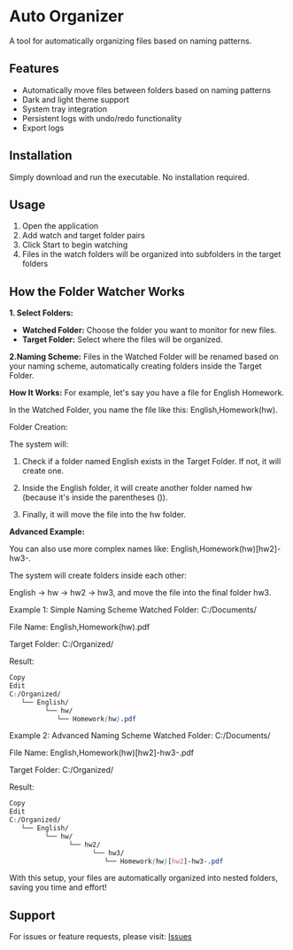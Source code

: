 # Auto Organizer

A tool for automatically organizing files based on naming patterns.

## Features
- Automatically move files between folders based on naming patterns
- Dark and light theme support
- System tray integration
- Persistent logs with undo/redo functionality
- Export logs

## Installation
Simply download and run the executable. No installation required.

## Usage
1. Open the application
2. Add watch and target folder pairs
3. Click Start to begin watching
4. Files in the watch folders will be organized into subfolders in the target folders

## How the Folder Watcher Works
**1. Select Folders:**
* **Watched Folder:** Choose the folder you want to monitor for new files.
* **Target Folder:** Select where the files will be organized.

**2.Naming Scheme:**
Files in the Watched Folder will be renamed based on your naming scheme, automatically creating folders inside the Target Folder.

**How It Works:**
For example, let's say you have a file for English Homework.

In the Watched Folder, you name the file like this: English,Homework(hw).

Folder Creation:

The system will:

1. Check if a folder named English exists in the Target Folder. If not, it will create one.

2. Inside the English folder, it will create another folder named hw (because it's inside the parentheses ()).

3. Finally, it will move the file into the hw folder.

**Advanced Example:**

You can also use more complex names like: English,Homework(hw)[hw2]-hw3-.

The system will create folders inside each other:

English → hw → hw2 → hw3, and move the file into the final folder hw3.

Example 1: Simple Naming Scheme
Watched Folder: C:/Documents/

File Name: English,Homework(hw).pdf

Target Folder: C:/Organized/

Result:

```css
Copy
Edit
C:/Organized/
   └── English/
         └── hw/
            └── Homework(hw).pdf
```
Example 2: Advanced Naming Scheme
Watched Folder: C:/Documents/

File Name: English,Homework(hw)[hw2]-hw3-.pdf

Target Folder: C:/Organized/

Result:

```css
Copy
Edit
C:/Organized/
   └── English/
         └── hw/
               └── hw2/
                     └── hw3/
                        └── Homework(hw)[hw2]-hw3-.pdf
```
With this setup, your files are automatically organized into nested folders, saving you time and effort!

## Support
For issues or feature requests, please visit:
[Issues](https://github.com/EyadElshaer/Auto-Organize/issues)

